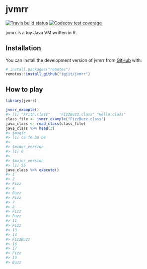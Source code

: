 
<!-- README.md is generated from README.Rmd. Please edit that file -->

# jvmrr

<!-- badges: start -->

[![Travis build
status](https://travis-ci.org/igjit/jvmrr.svg?branch=master)](https://travis-ci.org/igjit/jvmrr)
[![Codecov test
coverage](https://codecov.io/gh/igjit/jvmrr/branch/master/graph/badge.svg)](https://codecov.io/gh/igjit/jvmrr?branch=master)
<!-- badges: end -->

jvmrr is a toy Java VM written in R.

## Installation

You can install the development version of jvmrr from
[GitHub](https://github.com/) with:

``` r
# install.packages("remotes")
remotes::install_github("igjit/jvmrr")
```

## How to play

``` r
library(jvmrr)

jvmrr_example()
#> [1] "Arith.class"    "FizzBuzz.class" "Hello.class"
class_file <- jvmrr_example("FizzBuzz.class")
java_class <- read_class(class_file)
java_class %>% head(3)
#> $magic
#> [1] ca fe ba be
#> 
#> $minor_version
#> [1] 0
#> 
#> $major_version
#> [1] 55
java_class %>% execute()
#> 1
#> 2
#> Fizz
#> 4
#> Buzz
#> Fizz
#> 7
#> 8
#> Fizz
#> Buzz
#> 11
#> Fizz
#> 13
#> 14
#> FizzBuzz
#> 16
#> 17
#> Fizz
#> 19
#> Buzz
```
